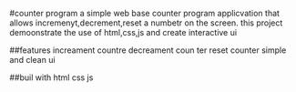 #counter program
a simple web base counter program applicvation that allows incremenyt,decrement,reset a numbetr on the screen.  this project demoonstrate the use of html,css,js and create interactive ui

##features
increament countre
decreament coun ter
reset counter
simple and clean ui

##buil with
html
css
js
